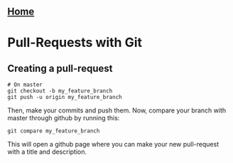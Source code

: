 ## [Home](../README.md)

# Pull-Requests with Git

## Creating a pull-request

```
# On master
git checkout -b my_feature_branch
git push -u origin my_feature_branch
```

Then, make your commits and push them. Now, compare your branch with master through github by running this:

```git compare my_feature_branch```

This will open a github page where you can make your new pull-request with a title and description.